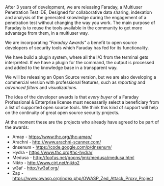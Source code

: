 After 3 years of development, we are releasing Faraday, a Multiuser Penetration Test IDE, Designed for collaborative data sharing, indexation and analysis of the generated knowledge during the engagement of a penetration test without changing the way you work. The main purpose of Faraday is to reuse the tools available in the community to get more advantage from them, in a multiuser way.

We are incorporating *"Faraday Awards"* a benefit to open source developers of security tools which Faraday has fed for its functionality. 

We have build a plugin system, where all the I/O from the terminal gets interpreted. If we have a plugin for the command, the output is processed and added to the knowledge base in a transparent way.

We will be releasing an Open Source version, but we are also developing a commercial version with professional features, such as *reporting* and *advanced filters* and *visualizations*.

The idea of the developer awards is that *every buyer* of a Faraday Professional & Enterprise license must necessarily select a beneficiary from a list of supported open source tools. We think this kind of support will help on the continuity of great open source security projects. 

At the moment these are the projects who already have agreed to be part of the awards:

* Amap - https://www.thc.org/thc-amap/
* Arachni - http://www.arachni-scanner.com/
* dnsenum - https://code.google.com/p/dnsenum/
* Hydra - https://www.thc.org/thc-hydra/
* Medusa - http://foofus.net/goons/jmk/medusa/medusa.html
* Nikto - http://www.cirt.net/nikto2
* w3af - http://w3af.org/
* Zap - https://www.owasp.org/index.php/OWASP_Zed_Attack_Proxy_Project